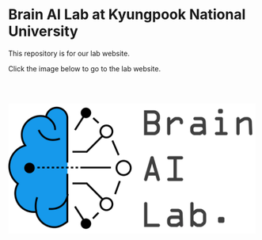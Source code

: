 # Brain AI Lab at Kyungpook National University

This repository is for our lab website.

Click the image below to go to the lab website.

<br /> <br />



<a href="https://knu-brainai.github.io/"><img src="/images/slider7001400/Logo_BrainAILab.jpg" alt="Brain AI Lab" align="middle" height=263 width=500></a>


